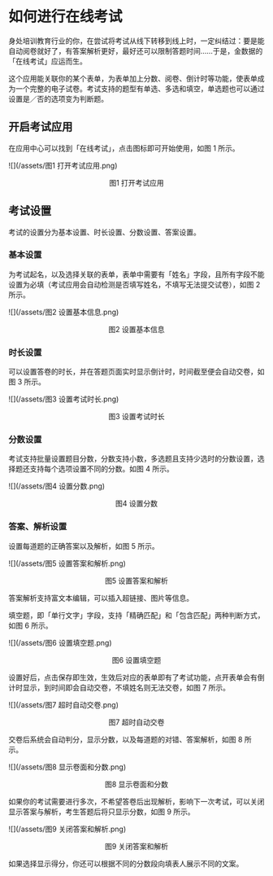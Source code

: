 # 如何进行在线考试

身处培训教育行业的你，在尝试将考试从线下转移到线上时，一定纠结过：要是能自动阅卷就好了，有答案解析更好，最好还可以限制答题时间……于是，金数据的「在线考试」应运而生。

这个应用能关联你的某个表单，为表单加上分数、阅卷、倒计时等功能，使表单成为一个完整的电子试卷。考试支持的题型有单选、多选和填空，单选题也可以通过设置是／否的选项变为判断题。

## 开启考试应用

在应用中心可以找到「在线考试」，点击图标即可开始使用，如图 1 所示。

![](/assets/图1 打开考试应用.png)

<center>图1 打开考试应用</center>

## 考试设置

考试的设置分为基本设置、时长设置、分数设置、答案设置。

### 基本设置

为考试起名，以及选择关联的表单，表单中需要有「姓名」字段，且所有字段不能设置为必填（考试应用会自动检测是否填写姓名，不填写无法提交试卷），如图 2 所示。

![](/assets/图2 设置基本信息.png)

<center>图2 设置基本信息</center>

### 时长设置

可以设置答卷的时长，并在答题页面实时显示倒计时，时间截至便会自动交卷，如图 3 所示。

![](/assets/图3 设置考试时长.png)

<center>图3 设置考试时长</center>

### 分数设置

考试支持批量设置题目分数，分数支持小数，多选题且支持少选时的分数设置，选择题还支持每个选项设置不同的分数。如图 4 所示。

![](/assets/图4 设置分数.png)

<center>图4 设置分数</center>

### 答案、解析设置

设置每道题的正确答案以及解析，如图 5 所示。

![](/assets/图5 设置答案和解析.png)

<center>图5 设置答案和解析</center>

答案解析支持富文本编辑，可以插入超链接、图片等信息。

填空题，即「单行文字」字段，支持「精确匹配」和「包含匹配」两种判断方式，如图 6 所示。

![](/assets/图6 设置填空题.png)

<center>图6 设置填空题</center>

设置好后，点击保存即生效，生效后对应的表单即有了考试功能，点开表单会有倒计时显示，到时间即会自动交卷，不填姓名则无法交卷，如图 7 所示。

![](/assets/图7 超时自动交卷.png)

<center>图7 超时自动交卷</center>

交卷后系统会自动判分，显示分数，以及每道题的对错、答案解析，如图 8 所示。

![](/assets/图8 显示卷面和分数.png)

<center>图8 显示卷面和分数</center>

如果你的考试需要进行多次，不希望答卷后出现解析，影响下一次考试，可以关闭显示答案与解析，考生答题后将只显示分数，如图 9 所示。

![](/assets/图9 关闭答案和解析.png)

<center>图9 关闭答案和解析</center>

如果选择显示得分，你还可以根据不同的分数段向填表人展示不同的文案。

